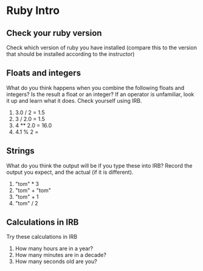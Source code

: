 # Ruby Intro

## Check your ruby version
Check which version of ruby you have installed (compare this to the version that should be installed according to the instructor)

## Floats and integers 
What do you think happens when you combine the following floats and integers? Is the result a float or an integer? If an operator is unfamiliar, look it up and learn what it does. Check yourself using IRB.
1. 3.0 / 2 = 1.5
2. 3 / 2.0 = 1.5 
3. 4 ** 2.0 = 16.0
4. 4.1 % 2 = 

## Strings
What do you think the output will be if you type these into IRB? Record the output you expect, and the actual (if it is different).
1. "tom" * 3
2. "tom" + "tom"
3. "tom" + 1
4. "tom" / 2

## Calculations in IRB
Try these calculations in IRB
1. How many hours are in a year?
2. How many minutes are in a decade?
3. How many seconds old are you?


